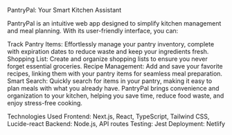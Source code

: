 PantryPal: Your Smart Kitchen Assistant

PantryPal is an intuitive web app designed to simplify kitchen management and meal planning. With its user-friendly interface, you can:

Track Pantry Items: Effortlessly manage your pantry inventory, complete with expiration dates to reduce waste and keep your ingredients fresh.
Shopping List: Create and organize shopping lists to ensure you never forget essential groceries.
Recipe Management: Add and save your favorite recipes, linking them with your pantry items for seamless meal preparation.
Smart Search: Quickly search for items in your pantry, making it easy to plan meals with what you already have.
PantryPal brings convenience and organization to your kitchen, helping you save time, reduce food waste, and enjoy stress-free cooking.

Technologies Used
Frontend: Next.js, React, TypeScript, Tailwind CSS, Lucide-react
Backend: Node.js, API routes
Testing: Jest
Deployment: Netlify
